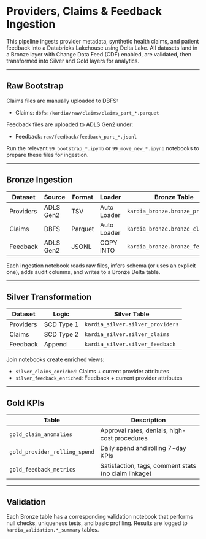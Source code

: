 # Providers, Claims & Feedback Ingestion

This pipeline ingests provider metadata, synthetic health claims, and patient feedback into a Databricks Lakehouse using Delta Lake. All datasets land in a Bronze layer with Change Data Feed (CDF) enabled, are validated, then transformed into Silver and Gold layers for analytics.

---

## Raw Bootstrap

Claims files are manually uploaded to DBFS:
- Claims: `dbfs:/kardia/raw/claims/claims_part_*.parquet`

Feedback files are uploaded to ADLS Gen2 under:
- Feedback: `raw/feedback/feedback_part_*.jsonl`

Run the relevant `99_bootstrap_*.ipynb` or `99_move_new_*.ipynb` notebooks to prepare these files for ingestion.

---

## Bronze Ingestion

| Dataset   | Source     | Format | Loader         | Bronze Table                     |
|-----------|------------|--------|----------------|----------------------------------|
| Providers | ADLS Gen2  | TSV    | Auto Loader    | `kardia_bronze.bronze_providers` |
| Claims    | DBFS       | Parquet| Auto Loader    | `kardia_bronze.bronze_claims`    |
| Feedback  | ADLS Gen2  | JSONL  | COPY INTO      | `kardia_bronze.bronze_feedback`  |

Each ingestion notebook reads raw files, infers schema (or uses an explicit one), adds audit columns, and writes to a Bronze Delta table.

---

## Silver Transformation

| Dataset   | Logic     | Silver Table                      |
|-----------|-----------|-----------------------------------|
| Providers | SCD Type 1 | `kardia_silver.silver_providers`  |
| Claims    | SCD Type 2 | `kardia_silver.silver_claims`     |
| Feedback  | Append     | `kardia_silver.silver_feedback`   |

Join notebooks create enriched views:
- `silver_claims_enriched`: Claims + current provider attributes
- `silver_feedback_enriched`: Feedback + current provider attributes

---

## Gold KPIs

| Table                             | Description                                              |
|----------------------------------|----------------------------------------------------------|
| `gold_claim_anomalies`           | Approval rates, denials, high-cost procedures           |
| `gold_provider_rolling_spend`    | Daily spend and rolling 7-day KPIs                      |
| `gold_feedback_metrics`          | Satisfaction, tags, comment stats (no claim linkage)    |

---

## Validation

Each Bronze table has a corresponding validation notebook that performs null checks, uniqueness tests, and basic profiling. Results are logged to `kardia_validation.*_summary` tables.

